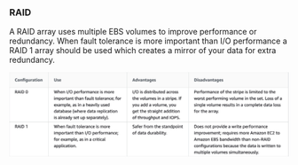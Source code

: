 ### RAID

A RAID array uses multiple EBS volumes to improve performance or redundancy. When fault tolerance is more important than I/O performance a RAID 1 array should be used which creates a mirror of your data for extra redundancy.

![Alt text](image.png)
